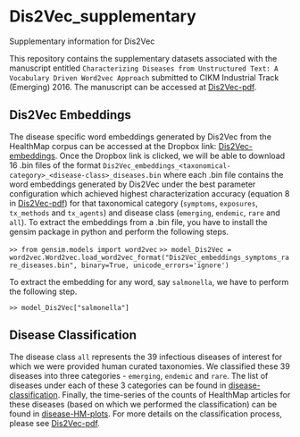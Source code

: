 # Dis2Vec_supplementary
Supplementary information for Dis2Vec

This repository contains the supplementary datasets associated with the manuscript entitled 
``Characterizing Diseases from Unstructured Text: A Vocabulary Driven Word2vec Approach`` submitted 
to CIKM Industrial Track (Emerging) 2016. The manuscript can be accessed at
[Dis2Vec-pdf](https://arxiv.org/pdf/1603.00106.pdf). 

## Dis2Vec Embeddings

The disease specific word embeddings generated by Dis2Vec from the HealthMap
corpus can be accessed at the Dropbox link:
[Dis2Vec-embeddings](https://www.dropbox.com/sh/ztvb9f73ly1ncof/AAAgoFbLaPsLCpZhfkze5OCxa?dl=0).
Once the Dropbox link is clicked, we will be able to download 16 .bin files
of the format ``Dis2Vec_embeddings_<taxonomical-category>_<disease-class>_diseases.bin``
where each .bin file contains the word embeddings generated by Dis2Vec under the best parameter
configuration which achieved highest characterization accuracy (equation 8 in [Dis2Vec-pdf](https://arxiv.org/pdf/1603.00106.pdf)) 
for that taxonomical category (``symptoms``, ``exposures``, ``tx_methods`` and ``tx_agents``) and disease class (``emerging``, ``endemic``, ``rare`` and ``all``).
To extract the embeddings from a .bin file, you have to install the gensim
package in python and perform the following steps.

``>> from gensim.models import word2vec``
``>> model_Dis2Vec = word2vec.Word2vec.load_word2vec_format("Dis2Vec_embeddings_symptoms_rare_diseases.bin", binary=True, unicode_errors='ignore')``

To extract the embedding for any word, say ``salmonella``, we have to perform the following step.

``>> model_Dis2Vec["salmonella"]``




## Disease Classification

The disease class ``all`` represents the 39 infectious diseases of interest for which we were
provided human curated taxonomies. We classified these 39 diseases into three
categories - ``emerging``, ``endemic`` and ``rare``. The list of diseases under each
of these 3 categories can be found in
[disease-classification](./disease_classification/disease_classification.json).
Finally, the time-series of the counts of HealthMap articles for these diseases (based on which we performed the
classification) can be found in
[disease-HM-plots](./disease_classification/disease_HM_plots/). For more
details on the classification process, please see [Dis2Vec-pdf](https://arxiv.org/pdf/1603.00106.pdf). 

